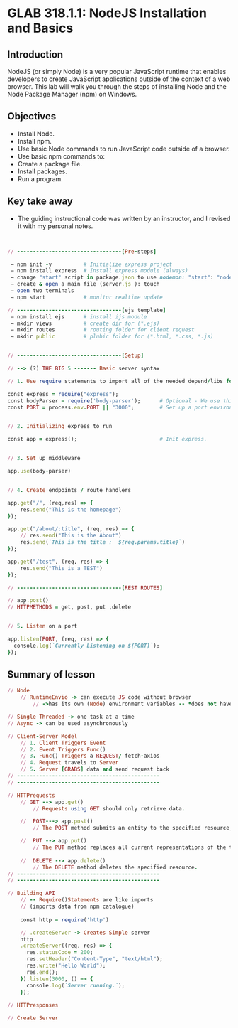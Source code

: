 
# GLAB 318.1.1: NodeJS Installation and Basics


## Introduction

NodeJS (or simply Node) is a very popular JavaScript runtime that enables developers to create JavaScript applications outside of the context of a web browser. This lab will walk you through the steps of installing Node and the Node Package Manager (npm) on Windows.

## Objectives

- Install Node.
- Install npm.
- Use basic Node commands to run JavaScript code outside of a browser.
- Use basic npm commands to:
- Create a package file.
- Install packages.
- Run a program.
  
## Key take away
- The guiding instructional code was written by an instructor, and I revised it with my personal notes.

```rb


// ---------------------------------[Pre-steps]

 → npm init -y          # Initialize express project
 → npm install express  # Install express module (always) 
 → change "start" script in package.json to use nodemon: "start": "nodemon whateverFile.js"
 → create & open a main file (server.js ): touch 
 → open two terminals
 → npm start            # monitor realtime update 

// ---------------------------------[ejs template]
 → npm install ejs      # install ijs module
 → mkdir views          # create dir for (*.ejs)
 → mkdir routes         # routing folder for client request
 → mkdir public         # plubic folder for (*.html, *.css, *.js)


// ---------------------------------[Setup]

// --> (?) THE BIG 5 ------- Basic server syntax 

// 1. Use require statements to import all of the needed depend/libs for the app.

const express = require("express");
const bodyParser = require('body-parser');      # Optional - We use this when we have a lot of data. 
const PORT = process.env.PORT || "3000";        # Set up a port environment. 


// 2. Initializing express to run

const app = express();                          # Init express. 


// 3. Set up middleware

app.use(body-parser)


// 4. Create endpoints / route handlers 

app.get("/", (req,res) => {
    res.send("This is the homepage")
});

app.get("/about/:title", (req, res) => {
    // res.send("This is the About")   
    res.send(`This is the title :  ${req.params.title}`)
});

app.get("/test", (req, res) => {
    res.send("This is a TEST")
});

// ---------------------------------[REST ROUTES]

// app.post()
// HTTPMETHODS = get, post, put ,delete


// 5. Listen on a port

app.listen(PORT, (req, res) => {
  console.log(`Currently Listening on ${PORT}`);
});

```

## Summary of lesson

```rb
// Node 
    // RuntimeEnvio -> can execute JS code without browser
        // ->has its own (Node) environment variables -- *does not have DOM and BOM 

// Single Threaded -> one task at a time
// Async -> can be used asynchronously

// Client-Server Model 
    // 1. Client Triggers Event
    // 2. Event Triggers Func()
    // 3. Func() Triggers a REQUEST/ fetch-axios
    // 4. Request travels to Server
    // 5. Server [GRABS] data and send request back
// ---------------------------------------------
// ---------------------------------------------

// HTTPrequests
    // GET --> app.get()
        // Requests using GET should only retrieve data.

    //  POST---> app.post()
        // The POST method submits an entity to the specified resource, often causing a change in state or side effects on the server.

    //  PUT --> app.put()
        // The PUT method replaces all current representations of the target resource with the request payload.
    
    //  DELETE --> app.delete()
        // The DELETE method deletes the specified resource.
// ---------------------------------------------
// ---------------------------------------------

// Building API
    // -- Require()Statements are like imports
    // (imports data from npm catalogue)
   
    const http = require('http')

    // .createServer -> Creates Simple server
    http
    .createServer((req, res) => {
      res.statusCode = 200;
      res.setHeader("Content-Type", "text/html");
      res.write("Hello World");
      res.end();
    }).listen(3000, () => {
      console.log(`Server running.`);
    });
    
// HTTPresponses

// Create Server
```
